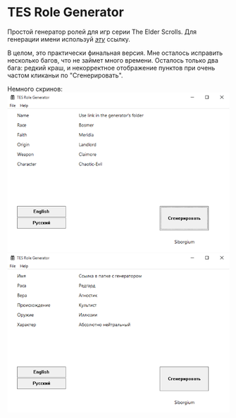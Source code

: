 # TES Role Generator
Простой генератор ролей для игр серии The Elder Scrolls.
Для генерации имени используй [*эту*](http://eso.tamriel.org) ссылку.

В целом, это практически финальная версия. Мне осталось исправить несколько багов, что не займет много времени. Осталось только два бага: редкий краш, и некорректное отображение пунктов при очень частом кликаньи по "Сгенерировать".

Немного скринов:
![](https://github.com/Siborgium/TES-Role-Generator/blob/master/res/screen1en.png)
![](https://github.com/Siborgium/TES-Role-Generator/blob/master/res/screen1ru.png)
